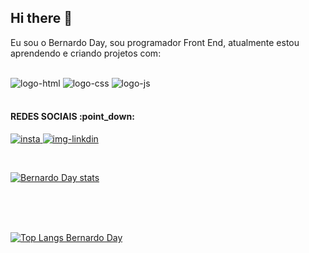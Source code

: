 ## Hi there 👋

Eu sou o Bernardo Day, sou programador Front End, atualmente estou aprendendo e criando projetos com:
<br>
<br>
  
  <img src="https://img.shields.io/badge/HTML5-E34F26?style=for-the-badge&logo=html5&logoColor=white" alt="logo-html" />
  <img src="https://img.shields.io/badge/CSS3-1572B6?style=for-the-badge&logo=css3&logoColor=white" alt="logo-css" />
  <img src="https://img.shields.io/badge/JavaScript-F7DF1E?style=for-the-badge&logo=javascript&logoColor=black" alt="logo-js" />

<br>
<br>
<h4>REDES SOCIAIS :point_down:</h4>

<a href="https://www.instagram.com/bernardo_dayy/"> <img src="https://img.shields.io/badge/Instagram-E4405F?style=for-the-badge&logo=instagram&logoColor=white" alt="insta" /> <a/>
<a href="https://www.linkedin.com/in/bernardo-day-753372342/"> <img src="https://img.shields.io/badge/LinkedIn-0077B5?style=for-the-badge&logo=linkedin&logoColor=white" alt="img-linkdin" /> <a/>

<br>

[![Bernardo Day stats](https://github-readme-stats.vercel.app/api?username=Bernardodayy)](https://github.com/anuraghazra/github-readme-stats)

<br>
<br>
<br>

[![Top Langs Bernardo Day](https://github-readme-stats.vercel.app/api/top-langs/?username=Bernardodayy)](https://github.com/anuraghazra/github-readme-stats)
